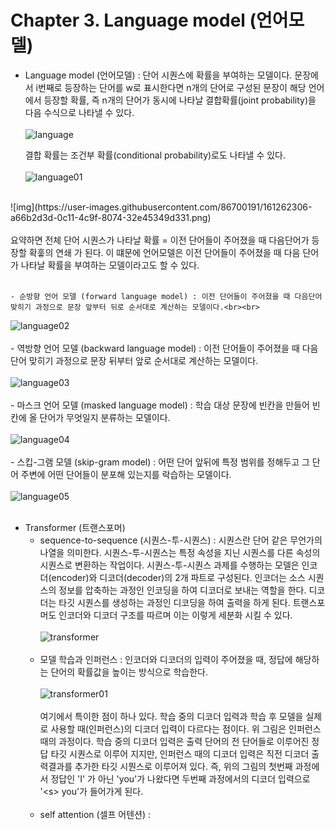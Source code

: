 # Chapter 3. Language model (언어모델)
- Language model (언어모델) : 단어 시퀀스에 확률을 부여하는 모델이다. 문장에서 i번째로 등장하는 단어를 w로 표시한다면 n개의 단어로 구성된 문장이 해당 언어에서
등장할 확률, 즉 n개의 단어가 동시에 나타날 결합확률(joint probability)을 다음 수식으로 나타낼 수 있다.<br><br>
![language](https://user-images.githubusercontent.com/86700191/161233050-3b15fdb9-5dfa-43a6-8509-745b679f432c.png)

    결합 확률는 조건부 확률(conditional probability)로도 나타낼 수 있다.<br><br>
    ![language01](https://user-images.githubusercontent.com/86700191/161262302-38174ffe-2305-4cae-83c3-2df2aca5d865.png)
<br>
![img](https://user-images.githubusercontent.com/86700191/161262306-a66b2d3d-0c11-4c9f-8074-32e45349d331.png)
<br><br>
    요약하면 전체 단어 시퀀스가 나타날 확률 = 이전 단어들이 주어졌을 때 다음단어가 등장할 확훟의 연쇄 가 된다. 이 떄문에 언어모델은 이전 단어들이 주어졌을 때 다음 단어가 나타날 확률을 부여하는 모델이라고도 할 수 있다.<br><br>

    - 순방향 언어 모델 (forward language model) : 이전 단어들이 주어졌을 때 다음단어 맞히기 과정으로 문장 앞부터 뒤로 순서대로 계산하는 모델이다.<br><br>
  ![language02](https://user-images.githubusercontent.com/86700191/161266363-952870c7-2bd7-48db-b8af-a77db3e660ae.png)
  <br><br>
    - 역방향 언어 모델 (backward language model) : 이전 단어들이 주어졌을 때 다음단어 맞히기 과정으로 문장 뒤부터 앞로 순서대로 계산하는 모델이다.<br><br>
  ![language03](https://user-images.githubusercontent.com/86700191/161266369-a39d54e2-d0e9-4ad9-9bac-b321fdbac6e4.png)
  <br><br>
    - 마스크 언어 모델 (masked language model) : 학습 대상 문장에 빈칸을 만들어 빈칸에 올 단어가 무엇일지 분류하는 모델이다.<br><br>
  ![language04](https://user-images.githubusercontent.com/86700191/161266371-0cd7028c-9ebc-4c3c-8711-1d0ff36c84fd.png)
  <br><br>
    - 스킵-그램 모델 (skip-gram model) : 어떤 단어 앞뒤에 특정 범위를 정해두고 그 단어 주변에 어떤 단어들이 분포해 있는지를 락습하는 모델이다.<br><br>
  ![language05](https://user-images.githubusercontent.com/86700191/161266372-c865357b-64a8-4499-b564-f5aee58aa2d4.png)
  <br><br>

- Transformer (트랜스포머)
  - sequence-to-sequence (시퀀스-투-시퀀스) : 시퀀스란 단어 같은 무언가의 나열을 의미한다. 시퀀스-투-시퀀스는 특정 속성을 지닌 시퀀스를 다른 속성의 시퀀스로 변환하는 작업이다.
시퀀스-투-시퀀스 과제를 수행하는 모델은 인코더(encoder)와 디코더(decoder)의 2개 파트로 구성된다. 인코더는 소스 시퀀스의 정보를 압축하는 과정인 인코딩을 하여 디코더로 보내는 역할을 한다.
디코더는 타깃 시퀀스를 생성하는 과정인 디코딩을 하여 출력을 하게 된다. 트랜스포머도 인코더와 디코더 구조를 따르며 이는 이렇게 세분화 시킬 수 있다.<br><br>
  ![transformer](https://user-images.githubusercontent.com/86700191/161271509-4fbb86d6-236a-45ff-9398-f61bc3f58963.png)
<br><br>
  - 모델 학습과 인퍼런스 : 인코더와 디코더의 입력이 주어졌을 때, 정답에 해당하는 단어의 확률값을 높이는 방식으로 학습한다.<br><br>
  ![transformer01](https://user-images.githubusercontent.com/86700191/161276568-20305e00-59ed-4177-9ad3-de0531d79fba.png)
  <br><br>
  여기에서 특이한 점이 하나 있다. 학습 중의 디코더 입력과 학습 후 모델을 실제로 사용할 때(인퍼런스)의 디코더 입력이 다르다는 점이다. 위 그림은 인퍼런스때의 과정이다. 
학습 중의 디코더 입력은 출력 단어의 전 단어들로 이루어진 정답 타깃 시퀀스로 이루어 지지만, 인퍼런스 때의 디코더 입력은 직전 디코더 출력결과를 추가한 타깃 시뭔스로 이루어져 있다.
즉, 위의 그림의 첫번째 과정에서 정답인 'I' 가 아닌 'you'가 나왔다면 두번째 과정에서의 디코더 입력으로 '&lt;s&gt; you'가 들어가게 된다.
<br><br>
  - self attention (셀프 어텐션) : 
  
